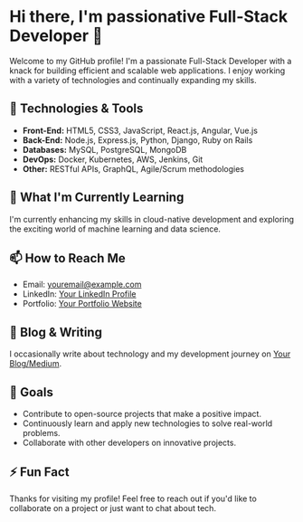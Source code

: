 # Hi there, I'm passionative Full-Stack Developer 👋

Welcome to my GitHub profile! I'm a passionate Full-Stack Developer with a knack for building efficient and scalable web applications. I enjoy working with a variety of technologies and continually expanding my skills.

## 🔧 Technologies & Tools

- **Front-End:** HTML5, CSS3, JavaScript, React.js, Angular, Vue.js
- **Back-End:** Node.js, Express.js, Python, Django, Ruby on Rails
- **Databases:** MySQL, PostgreSQL, MongoDB
- **DevOps:** Docker, Kubernetes, AWS, Jenkins, Git
- **Other:** RESTful APIs, GraphQL, Agile/Scrum methodologies

## 🌱 What I'm Currently Learning

I'm currently enhancing my skills in cloud-native development and exploring the exciting world of machine learning and data science.

## 📫 How to Reach Me

- Email: [youremail@example.com](mailto:youremail@example.com)
- LinkedIn: [Your LinkedIn Profile](https://linkedin.com/in/yourprofile)
- Portfolio: [Your Portfolio Website](https://yourportfolio.com)

## 📝 Blog & Writing

I occasionally write about technology and my development journey on [Your Blog/Medium](https://yourblog.com).

## 🎯 Goals

- Contribute to open-source projects that make a positive impact.
- Continuously learn and apply new technologies to solve real-world problems.
- Collaborate with other developers on innovative projects.

## ⚡ Fun Fact

Thanks for visiting my profile! Feel free to reach out if you'd like to collaborate on a project or just want to chat about tech.

